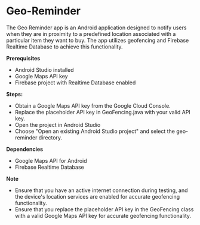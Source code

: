 # Geo-Reminder
The Geo Reminder app is an Android application designed to notify users when they are in proximity to a predefined location associated with a particular item they want to buy. The app utilizes geofencing and Firebase Realtime Database to achieve this functionality.

**Prerequisites**
- Android Studio installed
- Google Maps API key
- Firebase project with Realtime Database enabled

**Steps:**
- Obtain a Google Maps API key from the Google Cloud Console.
- Replace the placeholder API key in GeoFencing.java with your valid API key.
- Open the project in Android Studio
- Choose "Open an existing Android Studio project" and select the geo-reminder directory.

**Dependencies**
- Google Maps API for Android
- Firebase Realtime Database

**Note**
- Ensure that you have an active internet connection during testing, and the device's location services are enabled for accurate geofencing functionality.
- Ensure that you replace the placeholder API key in the GeoFencing class with a valid Google Maps API key for accurate geofencing functionality.
